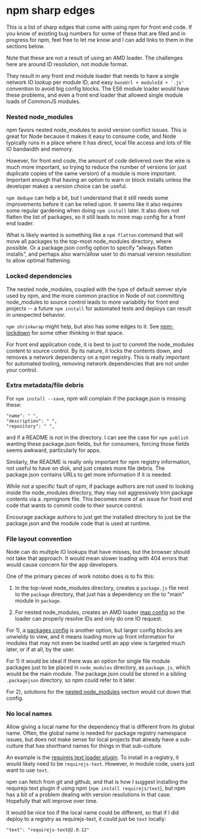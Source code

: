 # npm sharp edges

This is a list of sharp edges that come with using npm for front end code. If you know of existing bug numbers for some of these that are filed and in progress for npm, feel free to let me know and I can add links to them in the sections below.

Note that these are not a result of using an AMD loader. The challenges here are around ID resolution, not module format.

They result in any front end module loader that needs to have a single network IO lookup per module ID, and easy `baseUrl + moduleId + '.js'` convention to avoid big config blocks. The ES6 module loader would have these problems, and even a front end loader that allowed single module loads of CommonJS modules.

### Nested node_modules

npm favors nested node_modules to avoid version conflict issues. This is great for Node because it makes it easy to consume code, and Node typically runs in a place where it has direct, local file access and lots of file IO bandwidth and memory.

However, for front end code, the amount of code delivered over the wire is much more important, so trying to reduce the number of versions (or just duplicate copies of the same version) of a module is more important. Important enough that having an option to warn or block installs unless the developer makes a version choice can be useful.

`npm dedupe` can help a bit, but I understand that it still needs some improvements before it can be relied upon. It seems like it also requires some regular gardening when doing `npm install` later. It also does not flatten the list of packages, so it still leads to more map config for a front end loader.

What is likely wanted is something like a `npm flatten` command that will move all packages to the top-most node_modules directory, where possible. Or a package.json config option to specify "always flatten installs", and perhaps also warn/allow user to do manual version resolution to allow optimal flattening.

### Locked dependencies

The nested node_modules, coupled with the type of default semver style used by npm, and the more common practice in Node of not committing node_modules to source control leads to more variability for front end projects -- a future `npm install` for automated tests and deploys can result in unexpected behavior.

`npm shrinkwrap` might help, but also has some edges to it. See [npm-lockdown](https://github.com/mozilla/npm-lockdown) for some other thinking in that space.

For front end application code, it is best to just to commit the node_modules content to source control. By its nature, it locks the contents down, and removes a network dependency on a npm registry. This is really important for automated tooling, removing network dependencies that are not under your control.

### Extra metadata/file debris

For `npm install --save`, npm will complain if the package.json is missing these:

    "name": " ",
    "description": " ",
    "repository": " ",

and if a README is not in the directory. I can see the case for `npm publish` wanting these package.json fields, but for consumers, forcing those fields seems awkward, particularly for apps.

Similarly, the README is really only important for npm registry information, not useful to have on disk, and just creates more file debris. The package.json contains URLs to get more information if it is needed.

While not a specific fault of npm, if package authors are not used to looking inside the node_modules directory, they may not aggressively trim package contents via a .npmignore file. This becomes more of an issue for front end code that wants to commit code to their source control.

Encourage package authors to just get the installed directory to just be the package.json and the module code that is used at runtime.

### File layout convention

Node can do multiple IO lookups that have misses, but the browser should not take that approach. It would mean slower loading with 404 errors that would cause concern for the app developers.

One of the primary pieces of work notobo does is to fix this:

1) In the top-level node_modules directory, creates a `package.js` file next to the `package` directory, that just has a dependency on the to "main" module in `package`.

2) For nested node_modules, creates an AMD loader [map config](https://github.com/amdjs/amdjs-api/blob/master/CommonConfig.md#map-) so the loader can properly resolve IDs and only do one IO request.

For 1), a [packages config](https://github.com/amdjs/amdjs-api/blob/master/CommonConfig.md#packages-) is another option, but larger config blocks are unwieldy to view, and it means loading more up front information for modules that may not even be loaded until an app view is targeted much later, or if at all, by the user.

For 1) It would be ideal if there was an option for single file module packages just to be placed in `node_modules` directory, as `package.js`, which would be the main module. The package.json could be stored in a sibling `.packagejson` directory, so npm could refer to it later.

For 2), solutions for the [nested node_modules](#nested-node_modules) section would cut down that config.

### No local names

Allow giving a local name for the dependency that is different from its global name. Often, the global name is needed for package registry namespace issues, but does not make sense for local projects that already have a sub-culture that has shorthand names for things in that sub-culture.

An example is the [requirejs text loader plugin](https://github.com/requirejs/text). To install in a registry, it would likely need to be `requirejs-text`. However, in module code, users just want to use `text`.

npm can fetch from git and github, and that is how I suggest installing the requirejs text plugin if using npm (`npm install requirejs/text`), but npm has a bit of a problem dealing with version resolutions in that case. Hopefully that will improve over time.

It would be nice too if the local name could be different, so that if I did deploy to a registry as requirejs-text, it could just be `text` locally:

    "text": "requirejs-text@2.0.12"

